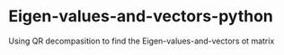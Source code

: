 # Eigen-values-and-vectors-python

Using QR decompasition to find the Eigen-values-and-vectors ot matrix

